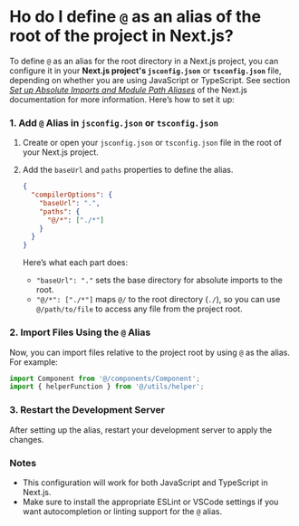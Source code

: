 # Ho do I define `@` as an alias of the root of the project in Next.js?

To define `@` as an alias for the root directory in a Next.js project, you can configure it in your **Next.js project's `jsconfig.json`** or **`tsconfig.json`** file, depending on whether you are using JavaScript or TypeScript. 
See section *[Set up Absolute Imports and Module Path Aliases](https://nextjs.org/docs/app/getting-started/installation#set-up-absolute-imports-and-module-path-aliases)* of the Next.js documentation for more information.
Here’s how to set it up:

### 1. Add `@` Alias in `jsconfig.json` or `tsconfig.json`

1. Create or open your `jsconfig.json` or `tsconfig.json` file in the root of your Next.js project.
2. Add the `baseUrl` and `paths` properties to define the alias.

   ```json
   {
     "compilerOptions": {
       "baseUrl": ".",
       "paths": {
         "@/*": ["./*"]
       }
     }
   }
   ```

   Here’s what each part does:
   - `"baseUrl": "."` sets the base directory for absolute imports to the root.
   - `"@/*": ["./*"]` maps `@/` to the root directory (`./`), so you can use `@/path/to/file` to access any file from the project root.

### 2. Import Files Using the `@` Alias

Now, you can import files relative to the project root by using `@` as the alias. For example:

```javascript
import Component from '@/components/Component';
import { helperFunction } from '@/utils/helper';
```

### 3. Restart the Development Server

After setting up the alias, restart your development server to apply the changes.

### Notes
- This configuration will work for both JavaScript and TypeScript in Next.js.
- Make sure to install the appropriate ESLint or VSCode settings if you want autocompletion or linting support for the `@` alias.